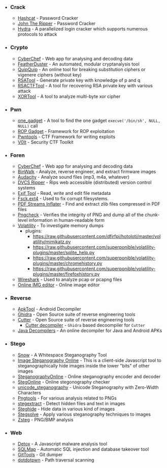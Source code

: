 - ### Crack

  - [Hashcat](https://hashcat.net/hashcat/) - Password Cracker
  - [John The Ripper](https://www.openwall.com/john/) - Password Cracker
  - [Hydra](https://tools.kali.org/password-attacks/hydra) - A parallelized login cracker which supports numerous protocols to attack

- ### Crypto

  - [CyberChef](https://gchq.github.io/CyberChef) - Web app for analysing and decoding data
  - [FeatherDuster](https://github.com/nccgroup/featherduster) - An automated, modular cryptanalysis tool
  - [QuipQuip](https://quipqiup.com/) - An online tool for breaking substitution ciphers or vigenere ciphers (without key)
  - [RSATool](https://github.com/ius/rsatool) - Generate private key with knowledge of p and q
  - [RSACTFTool](https://github.com/Ganapati/RsaCtfTool) - A tool for recovering RSA private key with various attack
  - [XORTool](https://github.com/hellman/xortool) - A tool to analyze multi-byte xor cipher

- ### Pwn

  - [one_gadget](https://github.com/david942j/one_gadget) - A tool to find the one gadget `execve('/bin/sh', NULL, NULL)` call
  - [ROP Gadget](https://github.com/JonathanSalwan/ROPgadget) - Framework for ROP exploitation
  - [Pwntools](https://github.com/Gallopsled/pwntools) - CTF Framework for writing exploits
  - [V0lt](https://github.com/P1kachu/v0lt) - Security CTF Toolkit

- ### Foren

  - [CyberChef](https://gchq.github.io/CyberChef) - Web app for analysing and decoding data
  - [BinWalk](https://github.com/devttys0/binwalk) - Analyze, reverse engineer, and extract firmware images
  - [Audacity](http://sourceforge.net/projects/audacity/) - Analyze sound files (mp3, m4a, whatever)
  - [DVCS Ripper](https://github.com/kost/dvcs-ripper) - Rips web accessible (distributed) version control systems
  - [Exif Tool](http://www.sno.phy.queensu.ca/~phil/exiftool/) - Read, write and edit file metadata
  - [Fsck.ext4](http://linux.die.net/man/8/fsck.ext3) - Used to fix corrupt filesystems.
  - [PDF Streams Inflater](http://malzilla.sourceforge.net/downloads.html) - Find and extract zlib files compressed in PDF files
  - [Pngcheck](http://www.libpng.org/pub/png/apps/pngcheck.html) - Verifies the integrity of PNG and dump all of the chunk-level information in human-readable form
  - [Volatility](https://github.com/volatilityfoundation/volatility) - To investigate memory dumps
    - plugins:
      - https://raw.githubusercontent.com/dfirfpi/hotoloti/master/volatility/mimikatz.py
      - https://raw.githubusercontent.com/superponible/volatility-plugins/master/sqlite_help.py
      - https://raw.githubusercontent.com/superponible/volatility-plugins/master/chromehistory.py
      - https://raw.githubusercontent.com/superponible/volatility-plugins/master/firefoxhistory.py
  - [Wireshark](https://www.wireshark.org/) - Used to analyze pcap or pcapng files
  - [Online IMG editor](https://www3.lunapic.com/editor/) - Online image editor

- ### Reverse

  - [ApkTool](https://ibotpeaches.github.io/Apktool/) - Android Decompiler
  - [Ghidra](https://ghidra-sre.org/) - Open Source suite of reverse engineering tools
  - [Cutter](https://github.com/radareorg/cutter) - Open Source suite of reverse engineering tools
    - [Cutter decompiler](https://github.com/radareorg/r2ghidra-dec) - `Ghidra` based decoompiler for `Cutter`
  - [Java Decompilers](http://www.javadecompilers.com/) - An online decompiler for Java and Android APKs

- ### Stego

  - [Snow](https://sbmlabs.com/notes/snow_whitespace_steganography_tool) - A Whitespace Steganography Tool
  - [Image Steganography Online](https://incoherency.co.uk/image-steganography) - This is a client-side Javascript tool to steganographically hide images inside the lower "bits" of other images
  - [SteganographyOnline](https://stylesuxx.github.io/steganography/) - Online steganography encoder and decoder
  - [StegOnline](https://georgeom.net/StegOnline/upload) - Online stegonography checker
  - [unicode_steganography](https://330k.github.io/misc_tools/unicode_steganography.html) - Unicode Steganography with Zero-Width Characters
  - [Pngtools](https://packages.debian.org/sid/pngtools) - For various analysis related to PNGs
  - [stegextract](https://github.com/evyatarmeged/stegextract) - Detect hidden files and text in images
  - [Steghide](http://steghide.sourceforge.net/) - Hide data in various kind of images
  - [Stegsolve](http://www.caesum.com/handbook/Stegsolve.jar) - Apply various steganography techniques to images
  - [Zsteg](https://github.com/zed-0xff/zsteg/) - PNG/BMP analysis

- ### Web

  - [Detox](http://relentless-coding.org/projects/jsdetox/install) - A Javascript malware analysis tool
  - [SQLMap](https://github.com/sqlmapproject/sqlmap) - Automatic SQL injection and database takeover tool
  - [GitTools](https://github.com/internetwache/GitTools) - Git dumper
  - [dotdotpwn](https://github.com/wireghoul/dotdotpwn) - Path traversal scanning